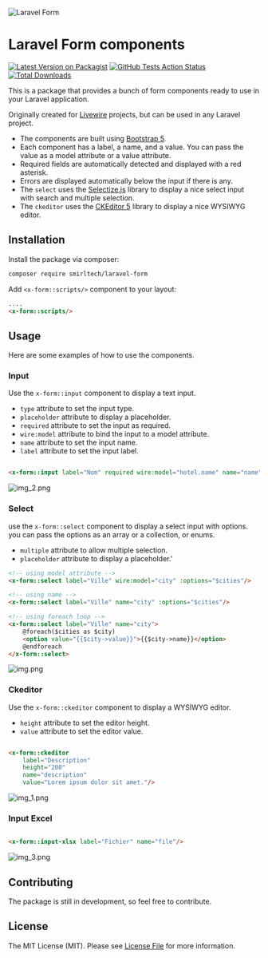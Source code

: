 ![Laravel Form](https://banners.beyondco.de/Laravel%20Form.png?theme=light&packageManager=composer+require&packageName=smirltech%2Flaravel-form&pattern=architect&style=style_1&description=A+bunch+of+form+components+ready+to+use&md=1&showWatermark=1&fontSize=100px&images=clipboard-list)

# Laravel Form components

[![Latest Version on Packagist](https://img.shields.io/packagist/v/smirltech/laravel-form.svg?style=flat-square)](https://packagist.org/packages/smirltech/laravel-form)
[![GitHub Tests Action Status](https://img.shields.io/github/actions/workflow/status/smirltech/laravel-form/run-tests.yml?branch=main&label=tests&style=flat-square)](https://github.com/smirltech/laravel-form/actions?query=workflow%3Arun-tests+branch%3Amain)
[![Total Downloads](https://img.shields.io/packagist/dt/smirltech/laravel-form.svg?style=flat-square)](https://packagist.org/packages/smirltech/laravel-form)

This is a package that provides a bunch of form components ready to use in your Laravel application.

Originally created for [Livewire](https://laravel-livewire.com) projects, but can be used in any Laravel project.

- The components are built using [Bootstrap 5](https://getbootstrap.com/docs/5.0/forms/overview/).
- Each component has a label, a name, and a value. You can pass the value as a model attribute or a value attribute.
- Required fields are automatically detected and displayed with a red asterisk.
- Errors are displayed automatically below the input if there is any.
- The `select` uses the [Selectize.js](https://selectize.github.io/selectize.js/) library to display a nice select
  input with search and multiple selection.
- The `ckeditor` uses
  the [CKEditor 5](https://ckeditor.com/docs/ckeditor5/latest/builds/guides/integration/frameworks/laravel.html)
  library to display a nice WYSIWYG editor.

## Installation

Install the package via composer:

```bash
composer require smirltech/laravel-form
```

Add `<x-form::scripts/>` component to your layout:

```html
....
<x-form::scripts/>
```

## Usage

Here are some examples of how to use the components.

### Input

Use the `x-form::input` component to display a text input.

- `type` attribute to set the input type.
- `placeholder` attribute to display a placeholder.
- `required` attribute to set the input as required.
- `wire:model` attribute to bind the input to a model attribute.
- `name` attribute to set the input name.
- `label` attribute to set the input label.

```html

<x-form::input label="Nom" required wire:model="hotel.name" name="name"/>
```

![img_2.png](img_2.png)

### Select

use the `x-form::select` component to display a select input with options. you can pass the options as an array or a
collection, or enums.

- `multiple` attribute to allow multiple selection.
- `placeholder` attribute to display a placeholder.'

```html
<!-- using model attribute -->
<x-form::select label="Ville" wire:model="city" :options="$cities"/>

<!-- using name -->
<x-form::select label="Ville" name="city" :options="$cities"/>

<!-- using foreach loop -->
<x-form::select label="Ville" name="city">
    @foreach($cities as $city)
    <option value="{{$city->value}}">{{$city->name}}</option>
    @endforeach
</x-form::select>
```

![img.png](img.png)

### Ckeditor

Use the `x-form::ckeditor` component to display a WYSIWYG editor.

- `height` attribute to set the editor height.
- `value` attribute to set the editor value.

```html

<x-form::ckeditor
    label="Description"
    height="200"
    name="description"
    value="Lorem ipsum dolor sit amet."/>
```

![img_1.png](img_1.png)

### Input Excel

```html 

<x-form::input-xlsx label="Fichier" name="file"/>
```

![img_3.png](img_3.png)

## Contributing

The package is still in development, so feel free to contribute.

## License

The MIT License (MIT). Please see [License File](LICENSE.md) for more information.
